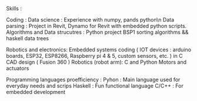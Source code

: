 Skills :


Coding :
Data science : Experience with numpy, pands python\n
Data parsing : Project in Revit, Dynamo for Revit with embedded python scripts. 
Algorithms and Data strucutres : Python project BSP1 sorting algorithms && haskell data trees

Robotics and electronics:
Embedded systems coding ( IOT devices : arduino boards, ESP32, ESP8266, Raspberry pi 4 & 5, custom sensors, etc. ) in C
CAD design ( Fusion 360 )
Robotics (robot arm): C and Python
Motors and actuators 

Programming languages proefficiency :
Pyhon : Main language used for everyday needs and scrips 
Haskell : Fun functional language
C/C++ : For embedded development
